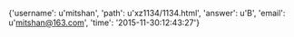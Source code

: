 {'username': u'mitshan', 'path': u'xz1134/1134.html', 'answer': u'B', 'email': u'mitshan@163.com', 'time': '2015-11-30:12:43:27'}